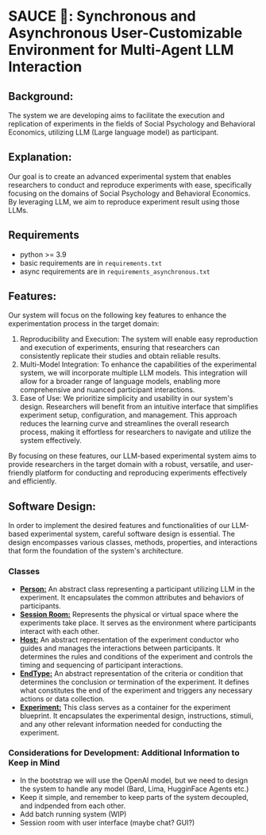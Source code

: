 # SAUCE 🍝: Synchronous and Asynchronous User-Customizable Environment for Multi-Agent LLM Interaction

## Background:

The system we are developing aims to facilitate the execution and replication of experiments in the fields of Social Psychology and Behavioral Economics, utilizing LLM (Large language model) as participant.

## Explanation:

Our goal is to create an advanced experimental system that enables researchers to conduct and reproduce experiments with ease, specifically focusing on the domains of Social Psychology and Behavioral Economics. By leveraging LLM, we aim to reproduce experiment result using those LLMs.

## Requirements

- python >= 3.9
- basic requirements are in `requirements.txt`
- async requirements are in `requirements_asynchronous.txt`

## Features:

Our system will focus on the following key features to enhance the experimentation process in the target domain:

1. Reproducibility and Execution: The system will enable easy reproduction and execution of experiments, ensuring that researchers can consistently replicate their studies and obtain reliable results.
2. Multi-Model Integration: To enhance the capabilities of the experimental system, we will incorporate multiple LLM models. This integration will allow for a broader range of language models, enabling more comprehensive and nuanced participant interactions.
3. Ease of Use: We prioritize simplicity and usability in our system's design. Researchers will benefit from an intuitive interface that simplifies experiment setup, configuration, and management. This approach reduces the learning curve and streamlines the overall research process, making it effortless for researchers to navigate and utilize the system effectively.

By focusing on these features, our LLM-based experimental system aims to provide researchers in the target domain with a robust, versatile, and user-friendly platform for conducting and reproducing experiments effectively and efficiently.

## Software Design:

In order to implement the desired features and functionalities of our LLM-based experimental system, careful software design is essential. The design encompasses various classes, methods, properties, and interactions that form the foundation of the system's architecture.

### Classes

- <u><b>Person:</b></u> An abstract class representing a participant utilizing LLM in the experiment. It encapsulates the common attributes and behaviors of participants.
- <u><b>Session Room:</b></u> Represents the physical or virtual space where the experiments take place. It serves as the environment where participants interact with each other.
- <u><b>Host:</b></u> An abstract representation of the experiment conductor who guides and manages the interactions between participants. It determines the rules and conditions of the experiment and controls the timing and sequencing of participant interactions.
- <u><b>EndType:</b></u> An abstract representation of the criteria or condition that determines the conclusion or termination of the experiment. It defines what constitutes the end of the experiment and triggers any necessary actions or data collection.
- <u><b>Experiment:</b></u> This class serves as a container for the experiment blueprint. It encapsulates the experimental design, instructions, stimuli, and any other relevant information needed for conducting the experiment.

### Considerations for Development: Additional Information to Keep in Mind

- In the bootstrap we will use the OpenAI model, but we need to design the system to handle any model (Bard, Lima, HugginFace Agents etc.)
- Keep it simple, and remember to keep parts of the system decoupled, and indpended from each other.
- Add batch running system (WIP)
- Session room with user interface (maybe chat? GUI?)
